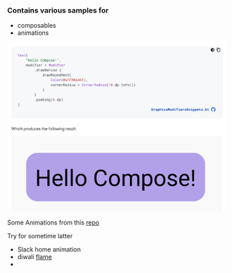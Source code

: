 ### Contains various samples for
- composables
- animations

![img.png](media/banner.png)


Some Animations from this [repo](git@github.com:Dalakoti07/ComposeAnimationsPlayground.git)

Try for sometime latter
- Slack home animation
- diwali [flame](https://codepen.io/oianmol/pen/oNyvZPx)
- 

